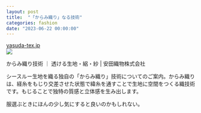```yaml
---
layout: post
title:  "「からみ織り」なる技術"
categories: fashion
date: "2023-06-22 00:00:00"
---
```



<div class="card">
  <a href="https://yasuda-tex.jp/karami/"></a>
  <div class="card__header">
    <a href="https://yasuda-tex.jp/karami/">yasuda-tex.jp</a>
  </div>
  <div class="card__image">
    <img src="https://yasuda-tex.jp/wp/wp-content/uploads/2018/11/cropped-910-2-180x180.jpg">
  </div>
  <div class="card__title">
    <p>からみ織り技術 ｜ 透ける生地・絽・紗 | 安田織物株式会社</p>
  </div>
  <div class="card__description">
    <p>シースルー生地を織る独自の「からみ織り」技術についてのご案内。からみ織りは、経糸をもじり交差させた状態で緯糸を通すことで生地に空間をつくる織技術です。もじることで独特の質感と立体感を生み出します。</p>
  </div>
</div>


服選ぶときにほんの少し気にすると良いのかもしれない。
